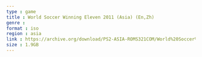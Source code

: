 ```yaml
---
type : game
title : World Soccer Winning Eleven 2011 (Asia) (En,Zh)
genre : 
format : iso
region : asia
link : https://archive.org/download/PS2-ASIA-ROMS321COM/World%20Soccer%20Winning%20Eleven%202011%20%28Asia%29%20%28En%2CZh%29.7z
size : 1.9GB
---
```


